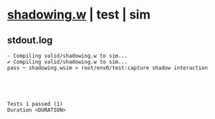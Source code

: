 # [shadowing.w](../../../../examples/tests/valid/shadowing.w) | test | sim

## stdout.log
```log
- Compiling valid/shadowing.w to sim...
✔ Compiling valid/shadowing.w to sim...
pass ─ shadowing.wsim » root/env0/test:capture shadow interaction
 




Tests 1 passed (1) 
Duration <DURATION>

```

